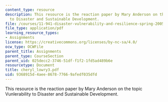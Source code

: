 ```yaml
---
content_type: resource
description: This resource is the reaction paper by Mary Anderson on the topic Vunlerability
  to Disaster and Sustainable Development.
file: /courses/11-941-disaster-vulnerability-and-resilience-spring-2005/9368915d4aee867877669afedf035dfd_cheryl_lowry3.pdf
file_type: application/pdf
learning_resource_types:
- Assignments
license: https://creativecommons.org/licenses/by-nc-sa/4.0/
ocw_type: OCWFile
parent_title: Assignments
parent_type: CourseSection
parent_uid: 025decc2-3746-51df-f1f2-1fd5ad489b6e
resourcetype: Document
title: cheryl_lowry3.pdf
uid: 9368915d-4aee-8678-7766-9afedf035dfd
---
```

This resource is the reaction paper by Mary Anderson on the topic Vunlerability to Disaster and Sustainable Development.